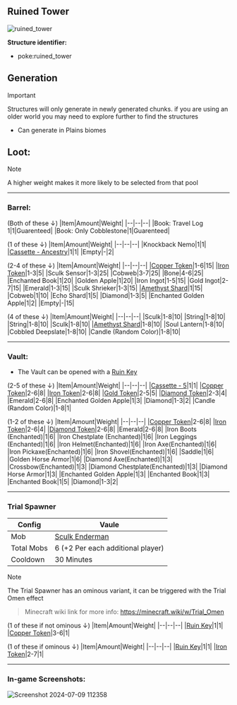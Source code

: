 ## Ruined Tower
![ruined_tower](https://github.com/ItsMePok/PFE/assets/136857747/e279d8b6-9df9-40ca-a3b2-313b76087e69)

**Structure identifier:**
* poke:ruined_tower

## Generation
> [!IMPORTANT]
> Structures will only generate in newly generated chunks. if you are using an older world you may need to explore further to find the structures

* Can generate in Plains biomes

## Loot:
> [!NOTE]
> A higher weight makes it more likely to be selected from that pool

***

### **Barrel:**

(Both of these ↓)
|Item|Amount|Weight|
|--|--|--|
|Book: Travel Log 1|1|Guarenteed|
|Book: Only Cobblestone|1|Guarenteed|

(1 of these ↓)
|Item|Amount|Weight|
|--|--|--|
|Knockback Nemo|1|1|
|[Cassette - Ancestry](https://github.com/ItsMePok/PFE/wiki/Cassette-Ancestry)|1|1|
|Empty|-|2|

(2-4 of these ↓)
|Item|Amount|Weight|
|--|--|--|
|[Copper Token](https://pfewiki.gitbook.io/home/items/tokens/copper-token)|1-6|15|
|[Iron Token](https://pfewiki.gitbook.io/home/items/tokens/iron-token)|1-3|5|
|Sculk Sensor|1-3|25|
|Cobweb|3-7|25|
|Bone|4-6|25|
|Enchanted Book|1|20|
|Golden Apple|1|20|
|Iron Ingot|1-5|15|
|Gold Ingot|2-7|15|
|Emerald|1-3|15|
|Sculk Shrieker|1-3|15|
|[Amethyst Shard](https://minecraft.wiki/w/Amethyst_Shard)|1|15|
|Cobweb|1|10|
|Echo Shard|1|5|
|Diamond|1-3|5|
|Enchanted Golden Apple|1|2|
|Empty|-|15|

(4 of these ↓)
|Item|Amount|Weight|
|--|--|--|
|Sculk|1-8|10|
|String|1-8|10|
|String|1-8|10|
|Sculk|1-8|10|
|[Amethyst Shard](https://minecraft.wiki/w/Amethyst_Shard)|1-8|10|
|Soul Lantern|1-8|10|
|Cobbled Deepslate|1-8|10|
|Candle (Random Color)|1-8|10|

***

### **Vault:**
* The Vault can be opened with a [Ruin Key](https://github.com/ItsMePok/PFE/wiki/Ruin-Key)

(2-5 of these ↓)
|Item|Amount|Weight|
|--|--|--|
|[Cassette - 5](https://github.com/ItsMePok/PFE/wiki/Cassette-5)|1|1|
|[Copper Token](https://pfewiki.gitbook.io/home/items/tokens/copper-token)|2-6|8|
|[Iron Token](https://pfewiki.gitbook.io/home/items/tokens/iron-token)|2-6|8|
|[Gold Token](https://pfewiki.gitbook.io/home/items/tokens/gold-token)|2-5|5|
|[Diamond Token](https://pfewiki.gitbook.io/home/items/tokens/diamond-token)|2-3|4|
|Emerald|2-6|8|
|Enchanted Golden Apple|1|3|
|Diamond|1-3|2|
|Candle (Random Color)|1-8|1|

(1-2 of these ↓)
|Item|Amount|Weight|
|--|--|--|
|[Copper Token](https://pfewiki.gitbook.io/home/items/tokens/copper-token)|2-6|8|
|[Iron Token](https://pfewiki.gitbook.io/home/items/tokens/iron-token)|2-6|4|
|[Diamond Token](https://pfewiki.gitbook.io/home/items/tokens/diamond-token)|2-6|8|
|Emerald|2-6|8|
|Iron Boots (Enchanted)|1|6|
|Iron Chestplate (Enchanted)|1|6|
|Iron Leggings (Enchanted)|1|6|
|Iron Helmet(Enchanted)|1|6|
|Iron Axe(Enchanted)|1|6|
|Iron Pickaxe(Enchanted)|1|6|
|Iron Shovel(Enchanted)|1|6|
|Saddle|1|6|
|Golden Horse Armor|1|6|
|Diamond Axe(Enchanted)|1|3|
|Crossbow(Enchanted)|1|3|
|Diamond Chestplate(Enchanted)|1|3|
|Diamond Horse Armor|1|3|
|Enchanted Golden Apple|1|3|
|Enchanted Book|1|3|
|Enchanted Book|1|5|
|Diamond|1-3|2|


***

### Trial Spawner

|Config|Vaule|
|--|--|
|Mob|[Sculk Enderman](https://github.com/ItsMePok/PFE/wiki/Sculk-Enderman)|
|Total Mobs|6 (+2 Per each additional player)|
|Cooldown|30 Minutes|

> [!NOTE]
> The Trial Spawner has an ominous variant, it can be triggered with the Trial Omen effect

> Minecraft wiki link for more info: https://minecraft.wiki/w/Trial_Omen

(1 of these if not ominous ↓)
|Item|Amount|Weight|
|--|--|--|
|[Ruin Key](https://github.com/ItsMePok/PFE/wiki/Ruin-Key)|1|1|
|[Copper Token](https://pfewiki.gitbook.io/home/items/tokens/copper-token)|3-6|1|

(1 of these if ominous ↓)
|Item|Amount|Weight|
|--|--|--|
|[Ruin Key](https://github.com/ItsMePok/PFE/wiki/Ruin-Key)|1|1|
|[Iron Token](https://pfewiki.gitbook.io/home/items/tokens/iron-token)|2-7|1|
***

### In-game Screenshots:
![Screenshot 2024-07-09 112358](https://github.com/ItsMePok/PFE/assets/136857747/d0f48371-9306-4b02-a1d9-5b0ff0d6c434)
